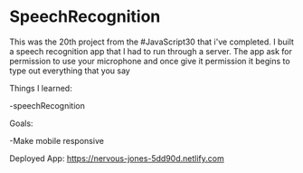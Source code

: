 # SpeechRecognition

This was the 20th project from the #JavaScript30 that i've completed. I built a speech recognition app that I had to run through a server. The app ask for permission to use your microphone and once give it permission it begins to type out everything that you say

Things I learned:

-speechRecognition

Goals:

-Make mobile responsive

Deployed App: https://nervous-jones-5dd90d.netlify.com
